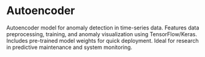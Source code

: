 # Autoencoder
Autoencoder model for anomaly detection in time-series data. Features data preprocessing, training, and anomaly visualization using TensorFlow/Keras. Includes pre-trained model weights for quick deployment. Ideal for research in predictive maintenance and system monitoring.
